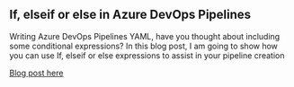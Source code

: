 ## If, elseif or else in Azure DevOps Pipelines

Writing Azure DevOps Pipelines YAML, have you thought about including some conditional expressions?  In this blog post, I am going to show how you can use If, elseif or else expressions to assist in your pipeline creation

[Blog post here](https://thomasthornton.cloud/2022/05/03/if-elseif-or-else-in-azure-devops-pipelines/)


